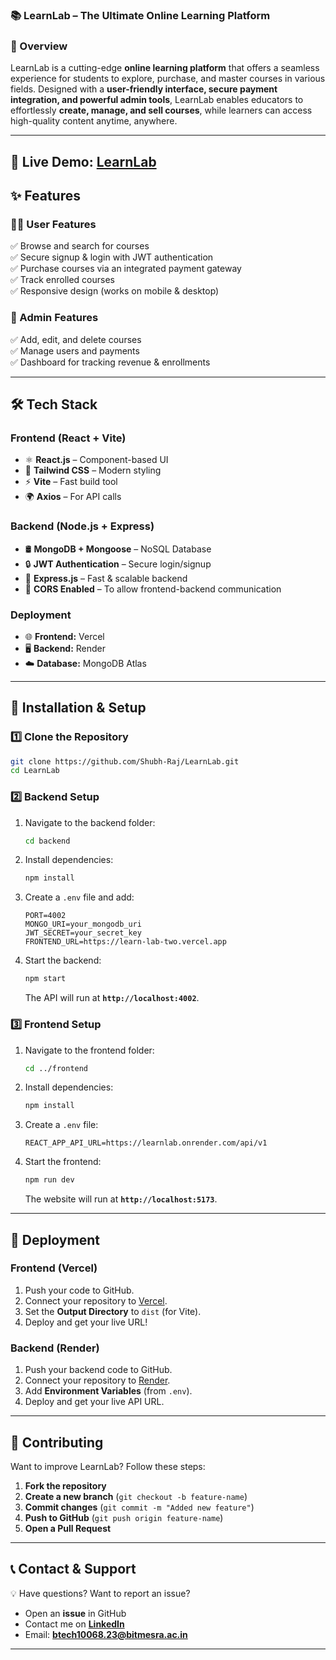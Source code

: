 ### **📚 LearnLab – The Ultimate Online Learning Platform**   

### **🌟 Overview**  

LearnLab is a cutting-edge **online learning platform** that offers a seamless experience for students to explore, purchase, and master courses in various fields. Designed with a **user-friendly interface, secure payment integration, and powerful admin tools**, LearnLab enables educators to effortlessly **create, manage, and sell courses**, while learners can access high-quality content anytime, anywhere.

---
🚀 **Live Demo:** [LearnLab](https://learn-lab-two.vercel.app/)  
---

## **✨ Features**  
### **👨‍🎓 User Features**
✅ Browse and search for courses  
✅ Secure signup & login with JWT authentication  
✅ Purchase courses via an integrated payment gateway  
✅ Track enrolled courses  
✅ Responsive design (works on mobile & desktop)  

### **🔑 Admin Features**
✅ Add, edit, and delete courses  
✅ Manage users and payments  
✅ Dashboard for tracking revenue & enrollments  

---

## **🛠️ Tech Stack**
### **Frontend (React + Vite)**
- ⚛️ **React.js** – Component-based UI  
- 🎨 **Tailwind CSS** – Modern styling  
- ⚡ **Vite** – Fast build tool  
- 🌍 **Axios** – For API calls  

### **Backend (Node.js + Express)**
- 🛢️ **MongoDB + Mongoose** – NoSQL Database  
- 🔒 **JWT Authentication** – Secure login/signup  
- 🚀 **Express.js** – Fast & scalable backend  
- 🔗 **CORS Enabled** – To allow frontend-backend communication  

### **Deployment**
- 🌐 **Frontend:** Vercel  
- 🖥️ **Backend:** Render  
- ☁️ **Database:** MongoDB Atlas  

---

## **🚀 Installation & Setup**
### **1️⃣ Clone the Repository**
```sh
git clone https://github.com/Shubh-Raj/LearnLab.git
cd LearnLab
```

### **2️⃣ Backend Setup**
1. Navigate to the backend folder:
   ```sh
   cd backend
   ```
2. Install dependencies:
   ```sh
   npm install
   ```
3. Create a `.env` file and add:
   ```env
   PORT=4002
   MONGO_URI=your_mongodb_uri
   JWT_SECRET=your_secret_key
   FRONTEND_URL=https://learn-lab-two.vercel.app
   ```
4. Start the backend:
   ```sh
   npm start
   ```
   The API will run at **`http://localhost:4002`**.

### **3️⃣ Frontend Setup**
1. Navigate to the frontend folder:
   ```sh
   cd ../frontend
   ```
2. Install dependencies:
   ```sh
   npm install
   ```
3. Create a `.env` file:
   ```env
   REACT_APP_API_URL=https://learnlab.onrender.com/api/v1
   ```
4. Start the frontend:
   ```sh
   npm run dev
   ```
   The website will run at **`http://localhost:5173`**.

---

## **🚀 Deployment**
### **Frontend (Vercel)**
1. Push your code to GitHub.
2. Connect your repository to [Vercel](https://vercel.com/).
3. Set the **Output Directory** to `dist` (for Vite).
4. Deploy and get your live URL!

### **Backend (Render)**
1. Push your backend code to GitHub.
2. Connect your repository to [Render](https://render.com/).
3. Add **Environment Variables** (from `.env`).
4. Deploy and get your live API URL.

---


## **🤝 Contributing**
Want to improve LearnLab? Follow these steps:  
1. **Fork the repository**  
2. **Create a new branch** (`git checkout -b feature-name`)  
3. **Commit changes** (`git commit -m "Added new feature"`)  
4. **Push to GitHub** (`git push origin feature-name`)  
5. **Open a Pull Request**  

---

## **📞 Contact & Support**
💡 Have questions? Want to report an issue?  
- Open an **issue** in GitHub  
- Contact me on **[LinkedIn](https://www.linkedin.com/in/shubhraj62/)**  
- Email: **btech10068.23@bitmesra.ac.in**  

---